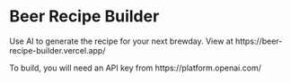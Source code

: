 <h1>Beer Recipe Builder</h1>

<p>Use AI to generate the recipe for your next brewday. View at https://beer-recipe-builder.vercel.app/</p>
<p>To build, you will need an API key from https://platform.openai.com/ </p>
